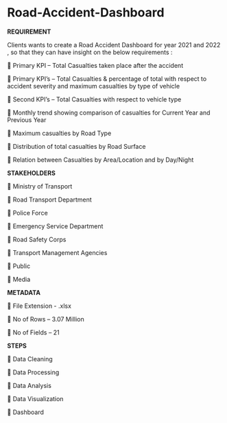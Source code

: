 # Road-Accident-Dashboard

**REQUIREMENT**

Clients wants to create a Road Accident Dashboard for year 2021 and 2022 , so that they can have insight on the below requirements :

	Primary KPI – Total Casualties taken place after the accident

	Primary KPI’s – Total Casualties & percentage of total with respect to accident severity and maximum casualties by type of vehicle

	Second KPI’s – Total Casualties with respect to vehicle type

	Monthly trend showing comparison of casualties for Current Year and Previous Year

	Maximum casualties by Road Type

	Distribution of total casualties by Road Surface

	Relation between Casualties by Area/Location and by Day/Night

**STAKEHOLDERS**

	Ministry of Transport

	Road Transport Department

	Police Force

	Emergency Service Department

	Road Safety Corps

	Transport Management Agencies

	Public

	Media

**METADATA**

	File Extension - .xlsx 

	No of Rows – 3.07 Million

	No of Fields – 21

**STEPS**

	Data Cleaning

	Data Processing

	Data Analysis

	Data Visualization

	Dashboard

